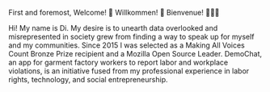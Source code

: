 First and foremost, Welcome! 🎉 Willkommen! 🎊 Bienvenue! 🎈🎈🎈

Hi! My name is Di. My desire is to unearth data overlooked and misrepresented in society grew from finding a way to speak up for myself and my communities. Since 2015 I was selected as a Making All Voices Count Bronze Prize recipient and a Mozilla Open Source Leader. DemoChat, an app for garment factory workers to report labor and workplace violations, is an initiative fused from my professional experience in labor rights, technology, and social entrepreneurship. 
